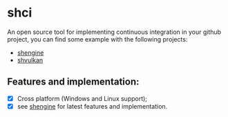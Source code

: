 # shci

An open source tool for implementing continuous integration in your github project, you can find some example with the following projects:
 * [shengine](https://github.com/mrsinho/shengine)
 * [shvulkan](https://github.com/mrsinho/shvulkan)

## Features and implementation:
 - [x] Cross platform (Windows and Linux support);
 - [x] see [shengine](https://github.com/mrsinho/shengine) for latest features and implementation.
